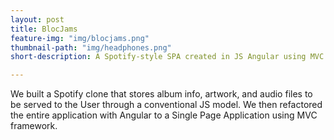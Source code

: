 ```yaml
---
layout: post
title: BlocJams
feature-img: "img/blocjams.png"
thumbnail-path: "img/headphones.png"
short-description: A Spotify-style SPA created in JS Angular using MVC

---
```

We built a Spotify clone that stores album info, artwork, and audio files to be served to the User through a conventional JS model. We then refactored the entire application with Angular to a Single Page Application using MVC framework.
